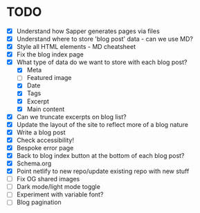 # TODO

- [x] Understand how Sapper generates pages via files
- [x] Understand where to store 'blog post' data - can we use MD?
- [x] Style all HTML elements - MD cheatsheet
- [x] Fix the blog index page
- [x] What type of data do we want to store with each blog post?
  - [x] Meta
  - [ ] Featured image
  - [x] Date
  - [x] Tags
  - [x] Excerpt
  - [x] Main content
- [x] Can we truncate excerpts on blog list?
- [x] Update the layout of the site to reflect more of a blog nature
- [x] Write a blog post
- [x] Check accessibility!
- [x] Bespoke error page
- [x] Back to blog index button at the bottom of each blog post?
- [x] Schema.org
- [x] Point netlify to new repo/update existing repo with new stuff
- [ ] Fix OG shared images
- [ ] Dark mode/light mode toggle
- [ ] Experiment with variable font?
- [ ] Blog pagination

